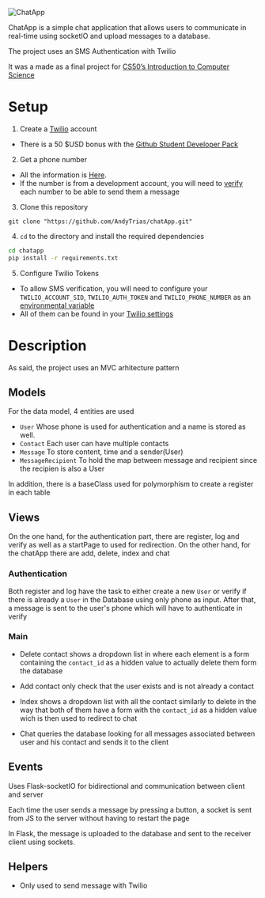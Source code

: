 ![ChatApp](https://i.ibb.co/Km0H7wW/ChatApp.png)

ChatApp is a simple chat application that allows users to communicate in real-time using socketIO and upload messages to a database. 

The project uses an SMS Authentication with Twilio

It was a made as a final project for [CS50’s Introduction to Computer Science](https://cs50.harvard.edu/)


# Setup 

1. Create a [Twilio](https://www.twilio.com/es-mx/) account<br/>

- There is a 50 $USD bonus with the [Github Student Developer Pack](https://education.github.com/pack)

2. Get a phone number <br/>

 - All the information is [Here](https://console.twilio.com/?frameUrl=%2Fconsole%3Fx-target-region%3Dus1). 
 - If the number is from a development account, you will need to [verify](https://www.google.com/search?q=verify+caller+id+twilio&ei=OzMyY6yqMZ_e1sQP4LmueA&oq=verify+caller+id+&gs_lcp=Cgdnd3Mtd2l6EAMYADIECAAQEzIECAAQEzIICAAQHhAWEBMyCAgAEB4QFhATMggIABAeEBYQEzIICAAQHhAWEBMyCAgAEB4QFhATMggIABAeEBYQEzIICAAQHhAWEBMyCAgAEB4QFhATOgoIABBHENYEELADSgQIQRgASgQIRhgAUIUBWIUBYIYIaAFwAXgAgAF-iAF-kgEDMC4xmAEAoAEByAEIwAEB&sclient=gws-wiz) each number to be able to send them a message


3. Clone this repository
``` 
git clone "https://github.com/AndyTrias/chatApp.git" 
``` 

4. ```cd``` to the directory and install the required dependencies
```sh
cd chatapp
pip install -r requirements.txt
```

5. Configure Twilio Tokens 
- To allow SMS verification, you will need to configure your
```TWILIO_ACCOUNT_SID```, ```TWILIO_AUTH_TOKEN``` and  ```TWILIO_PHONE_NUMBER``` as an [environmental variable](https://www.twilio.com/blog/2017/01/how-to-set-environment-variables.html)
- All of them can be found in your [Twilio settings](https://console.twilio.com/?frameUrl=/console)


# Description
As said, the project uses an MVC arhitecture pattern

## Models
For the data model, 4 entities are used

- ```User``` Whose phone is used for authentication and a name is stored as well.
- ```Contact``` Each user can have multiple contacts
- ```Message``` To store content, time and a sender(User) 
- ```MessageRecipient``` To hold the map between message and recipient since the recipien is also a User

In addition, there is a baseClass used for polymorphism to create a register in each table

## Views
On the one hand, for the authentication part, there are register, log and verify as well as a startPage to used for redirection. On the other hand, for the chatApp there are add, delete, index and chat

### Authentication
Both register and log have the task to either create a new ```User``` or verify if there is already a ```User``` in the Database using only phone as input. After that, a message is sent to the user's phone which will have to authenticate in verify

### Main
- Delete contact shows a dropdown list in where each element is a form containing the ```contact_id``` as a hidden value to actually delete them form the database

- Add contact only check that the user exists and is not already a contact

- Index shows a dropdown list with all the contact similarly to delete in the way that both of them have a form with the ```contact_id``` as a hidden value wich is then used to redirect to chat

- Chat queries the database looking for all messages associated between user and his contact and sends it to the client 

## Events
Uses Flask-socketIO for bidirectional and communication between client and server<br/> 

Each time the user sends a message by pressing a button, a socket is sent from JS to the server without having to restart the page

In Flask, the message is uploaded to the database and sent to the receiver client using sockets.

## Helpers
- Only used to send message with Twilio


